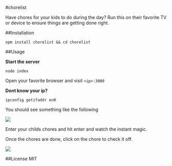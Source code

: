 #chorelist

Have chores for your kids to do during the day? Run this on their favorite TV or device to ensure things are getting done right.

##Installation

`npm install chorelist && cd chorelist`

##Usage

**Start the server**

```shell
node index
```

Open your favorite browser and visit `<ip>:3000`

**Dont know your ip?**

```shell
ipconfig getifaddr en0
```

You should see something like the following

![](http://i.imgur.com/v8oML2D.png)

Enter your childs chores and hit enter and watch the instant magic. 

Once the chores are done, click on the chore to check it off.

![](http://i.imgur.com/8iXEBSm.gif)

##License
MIT